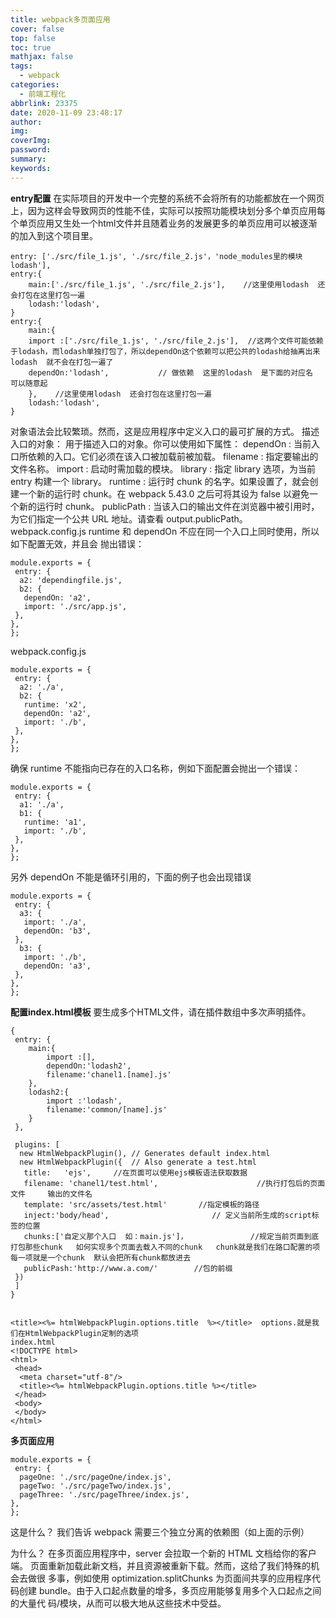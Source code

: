 ```yaml
---
title: webpack多页面应用
cover: false
top: false
toc: true
mathjax: false
tags:
  - webpack
categories:
  - 前端工程化
abbrlink: 23375
date: 2020-11-09 23:48:17
author:
img:
coverImg:
password:
summary:
keywords:
---
```

**entry配置**
在实际项目的开发中一个完整的系统不会将所有的功能都放在一个网页上，因为这样会导致网页的性能不佳，实际可以按照功能模块划分多个单页应用每个单页应用又生处一个html文件并且随着业务的发展更多的单页应用可以被逐渐的加入到这个项目里。
```
entry: ['./src/file_1.js', './src/file_2.js'，'node_modules里的模块 lodash'],
entry:{
	main:['./src/file_1.js', './src/file_2.js'],    //这里使用lodash  还会打包在这里打包一遍
	lodash:'lodash',
}
entry:{
	main:{
	import :['./src/file_1.js', './src/file_2.js'],  //这两个文件可能依赖于lodash，而lodash单独打包了，所以dependOn这个依赖可以把公共的lodash给抽离出来            lodash  就不会在打包一遍了
	dependOn:'lodash',           // 做依赖  这里的lodash  是下面的对应名  可以随意起
	},    //这里使用lodash  还会打包在这里打包一遍
	lodash:'lodash',
}
```
对象语法会比较繁琐。然而，这是应用程序中定义入口的最可扩展的方式。
描述入口的对象：
用于描述入口的对象。你可以使用如下属性：
dependOn : 当前入口所依赖的入口。它们必须在该入口被加载前被加载。
filename : 指定要输出的文件名称。
import : 启动时需加载的模块。
library : 指定 library 选项，为当前 entry 构建一个 library。
runtime : 运行时 chunk 的名字。如果设置了，就会创建一个新的运行时
chunk。在 webpack 5.43.0 之后可将其设为 false 以避免一个新的运行时
chunk。
publicPath : 当该入口的输出文件在浏览器中被引用时，为它们指定一个公共
URL 地址。请查看 output.publicPath。
webpack.config.js
runtime 和 dependOn 不应在同一个入口上同时使用，所以如下配置无效，并且会
抛出错误：
```
module.exports = {
 entry: {
  a2: 'dependingfile.js',
  b2: {
   dependOn: 'a2',
   import: './src/app.js',
 },
},
};
```
webpack.config.js
```
module.exports = {
 entry: {
  a2: './a',
  b2: {
   runtime: 'x2',
   dependOn: 'a2',
   import: './b',
 },
},
};
```
确保 runtime 不能指向已存在的入口名称，例如下面配置会抛出一个错误：
```
module.exports = {
 entry: {
  a1: './a',
  b1: {
   runtime: 'a1',
   import: './b',
 },
},
};
```
另外 dependOn 不能是循环引用的，下面的例子也会出现错误
```
module.exports = {
 entry: {
  a3: {
   import: './a',
   dependOn: 'b3',
 },
  b3: {
   import: './b',
   dependOn: 'a3',
 },
},
};
```

**配置index.html模板**
要生成多个HTML文件，请在插件数组中多次声明插件。
```
{
 entry: {
 	main:{
		import :[],
		dependOn:'lodash2',
		filename:'chanel1.[name].js'
	},
	lodash2:{
		import :'lodash',
		filename:'common/[name].js'
	}
 },

 plugins: [
  new HtmlWebpackPlugin(), // Generates default index.html
  new HtmlWebpackPlugin({  // Also generate a test.html
   title:   'ejs',     //在页面可以使用ejs模板语法获取数据
   filename: 'chanel1/test.html',                      //执行打包后的页面文件     输出的文件名
   template: 'src/assets/test.html'       //指定模板的路径
   inject:'body/head',                       // 定义当前所生成的script标签的位置
   chunks:['自定义那个入口  如：main.js']，              //规定当前页面到底打包那些chunk   如何实现多个页面去载入不同的chunk   chunk就是我们在路口配置的项    每一项就是一个chunk  默认会把所有chunk都放进去
   publicPash:'http://www.a.com/'        //包的前缀
 })
 ]
}


<title><%= htmlWebpackPlugin.options.title  %></title>  options.就是我们在HtmlWebpackPlugin定制的选项
index.html
<!DOCTYPE html>
<html>
 <head>
  <meta charset="utf-8"/>
  <title><%= htmlWebpackPlugin.options.title %></title>
 </head>
 <body>
 </body>
</html>
```

**多页面应用**
```
module.exports = {
 entry: {
  pageOne: './src/pageOne/index.js',
  pageTwo: './src/pageTwo/index.js',
  pageThree: './src/pageThree/index.js',
},
};
```
这是什么？ 我们告诉 webpack 需要三个独立分离的依赖图（如上面的示例）

为什么？ 在多页面应用程序中，server 会拉取一个新的 HTML 文档给你的客户端。
页面重新加载此新文档，并且资源被重新下载。然而，这给了我们特殊的机会去做很
多事，例如使用 optimization.splitChunks 为页面间共享的应用程序代码创建
bundle。由于入口起点数量的增多，多页应用能够复用多个入口起点之间的大量代
码/模块，从而可以极大地从这些技术中受益。